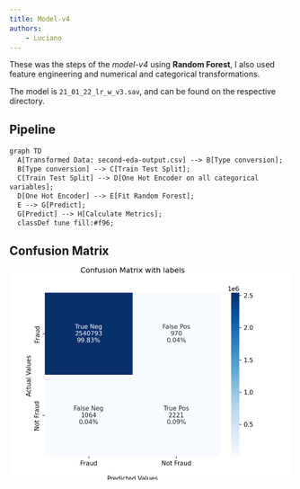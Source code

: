 ```yaml
---
title: Model-v4
authors: 
    - Luciano
---
```


These was the steps of the *model-v4* using **Random Forest**, I also used feature engineering and numerical and categorical transformations. 

The model is `21_01_22_lr_w_v3.sav`, and can be found on the respective directory.

## Pipeline

```mermaid
graph TD
  A[Transformed Data: second-eda-output.csv] --> B[Type conversion];
  B[Type conversion] --> C[Train Test Split];
  C[Train Test Split] --> D[One Hot Encoder on all categorical variables];
  D[One Hot Encoder] --> E[Fit Random Forest];
  E --> G[Predict];
  G[Predict] --> H[Calculate Metrics];
  classDef tune fill:#f96;
```

## Confusion Matrix

![confusion-matrix](imgs/21_01_22_lr_w_v3.png)